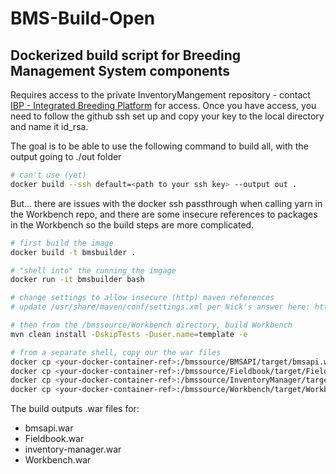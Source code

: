 # BMS-Build-Open

## Dockerized build script for Breeding Management System components

Requires access to the private InventoryMangement repository - contact [IBP - Integrated Breeding Platform](https://github.com/IntegratedBreedingPlatform) for access.
Once you have access, you need to follow the github ssh set up and copy your key to the local directory and name it id_rsa.


The goal is to be able to use the following command to build all, with the output going to ./out folder
```bash
# can't use (yet)
docker build --ssh default=<path to your ssh key> --output out .
```
But... there are issues with the docker ssh passthrough when calling yarn in the Workbench repo, and there are some insecure references to packages in the Workbench so the build steps are more complicated.
```bash
# first build the image
docker build -t bmsbuilder .

# "shell into" the running the imgage
docker run -it bmsbuilder bash

# change settings to allow insecure (http) maven references
# update /usr/share/maven/conf/settings.xml per Nick's answer here: https://stackoverflow.com/questions/67833372/getting-blocked-mirror-for-repositories-maven-error-even-after-adding-mirrors

# then from the /bmssource/Workbench directory, build Workbench
mvn clean install -DskipTests -Duser.name=template -e

# from a separate shell, copy our the war files
docker cp <your-docker-container-ref>:/bmssource/BMSAPI/target/bmsapi.war .
docker cp <your-docker-container-ref>:/bmssource/Fieldbook/target/Fieldbook.war .
docker cp <your-docker-container-ref>:/bmssource/InventoryManager/target/inventory-manager.war .
docker cp <your-docker-container-ref>:/bmssource/Workbench/target/Workbench.war .
```


The build outputs .war files for:
* bmsapi.war
* Fieldbook.war
* inventory-manager.war
* Workbench.war

